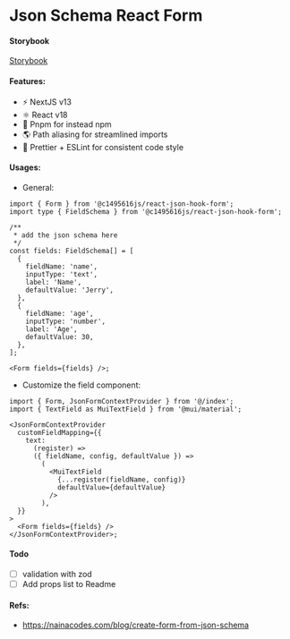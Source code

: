 # Json Schema React Form

#### Storybook

[Storybook](https://c1495616js.github.io/react-json-hook-form)

#### Features:

- ⚡️ NextJS v13
- ⚛️ React v18
- 🧱 Pnpm for instead npm
- 🌎 Path aliasing for streamlined imports
- 🌈 Prettier + ESLint for consistent code style

#### Usages:

- General:

```tsx
import { Form } from '@c1495616js/react-json-hook-form';
import type { FieldSchema } from '@c1495616js/react-json-hook-form';

/**
 * add the json schema here
 */
const fields: FieldSchema[] = [
  {
    fieldName: 'name',
    inputType: 'text',
    label: 'Name',
    defaultValue: 'Jerry',
  },
  {
    fieldName: 'age',
    inputType: 'number',
    label: 'Age',
    defaultValue: 30,
  },
];

<Form fields={fields} />;
```

- Customize the field component:

```tsx
import { Form, JsonFormContextProvider } from '@/index';
import { TextField as MuiTextField } from '@mui/material';

<JsonFormContextProvider
  customFieldMapping={{
    text:
      (register) =>
      ({ fieldName, config, defaultValue }) =>
        (
          <MuiTextField
            {...register(fieldName, config)}
            defaultValue={defaultValue}
          />
        ),
  }}
>
  <Form fields={fields} />
</JsonFormContextProvider>;
```

#### Todo

- [ ] validation with zod
- [ ] Add props list to Readme

#### Refs:

- https://nainacodes.com/blog/create-form-from-json-schema
